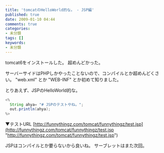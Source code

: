 ```yaml
---
title: 'tomcatのHelloWorld的な。 - JSP編'
published: true
date: 2009-01-10 04:44
comments: true
categories:
- 未分類
tags: []
keywords:
- 未分類
---
```

tomcat6をインストールした。
超めんどかった。

サーバーサイドはPHPしかやったことないので、コンパイルとか超めんどくさい。
"web.xml" とか "WEB-INF" とか初めて知りました。

とりあえず、JSPのHelloWorld的な。
```java
<%
  String ahya= "# JSPのテストやね。";
  out.println(ahya);
%>
```

▼テストURL
[http://funnythingz.com/tomcat/funnythingz/test.jsp](http://funnythingz.com/tomcat/funnythingz/test.jsp "http://funnythingz.com/tomcat/funnythingz/test.jsp")

JSPはコンパイルとか要らないから良いね。
サーブレットはまた次回。